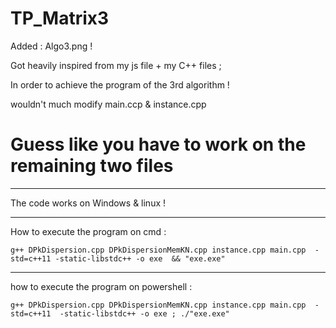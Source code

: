 # TP_Matrix3

Added : Algo3.png !

Got heavily inspired from my js file + my C++ files  ;

In order to achieve the program of the 3rd algorithm !

wouldn't much modify main.ccp & instance.cpp

# Guess like you have to work on the remaining two files

-------------------------------------------------------

The code works on Windows & linux !

-------------------------------------------------------

How to execute the program on cmd :

`g++ DPkDispersion.cpp DPkDispersionMemKN.cpp instance.cpp main.cpp  -std=c++11 -static-libstdc++ -o exe  && "exe.exe"`

-------------------------------------------------------
how to execute the program on powershell :

`g++ DPkDispersion.cpp DPkDispersionMemKN.cpp instance.cpp main.cpp  -std=c++11  -static-libstdc++ -o exe ; ./"exe.exe"`

